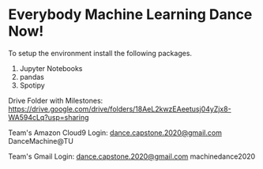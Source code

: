 # Everybody Machine Learning Dance Now!

To setup the environment install the following packages.

<ol>
  <li> Jupyter Notebooks </li>
  <li> pandas </li>
  <li> Spotipy </li>
</ol>

Drive Folder with Milestones: https://drive.google.com/drive/folders/18AeL2kwzEAeetusj04yZjx8-WA594cLq?usp=sharing

Team's Amazon Cloud9 Login:
dance.capstone.2020@gmail.com
DanceMachine@TU

Team's Gmail Login:
dance.capstone.2020@gmail.com
machinedance2020
